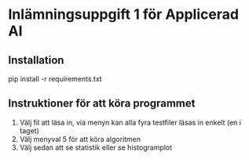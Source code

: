 # Inlämningsuppgift 1 för Applicerad AI

## Installation
pip install -r requirements.txt

## Instruktioner för att köra programmet
1. Välj fil att läsa in, via menyn kan alla fyra testfiler läsas in enkelt (en i taget)
2. Välj menyval 5 för att köra algoritmen
3. Välj sedan att se statistik eller se histogramplot
